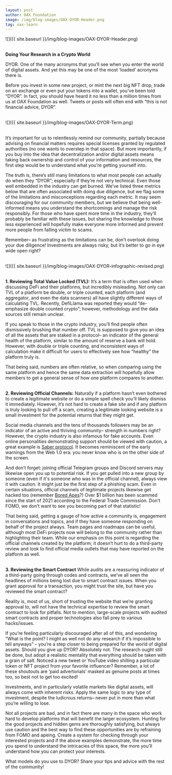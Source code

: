 ```yaml
---
layout: post
author: OAX Foundation
image: /img/blog-images/OAX-DYOR-Header.png
tag: oax-learn
---
```


![]({{ site.baseurl }}/img/blog-images/OAX-DYOR-Header.png)

<br><b>Doing Your Research in a Crypto World</b>

DYOR. One of the many acronyms that you’ll see when you enter the world of digital assets. And yet this may be one of the most ‘loaded’ acronyms there is.

Before you invest in some new project, or mint the next big NFT drop, trade on an exchange or even put your tokens into a wallet, you’ve been told “DYOR”. In fact, you should have heard it no less than a million times from us at OAX Foundation as well. Tweets or posts will often end with “this is not financial advice, DYOR”.<br><br> 

![]({{ site.baseurl }}/img/blog-images/OAX-DYOR-Term.png)

<br>It’s important for us to relentlessly remind our community, partially because advising on financial matters requires special licenses granted by regulated authorities (no one wants to overstep in that space). But more importantly, if you buy into the idea that decentralization and/or digital assets means taking back ownership and control of your information and resources, the first step would be to understand what you’re getting yourself into.

The truth is, there’s still many limitations to what most people can actually do when they “DYOR”; especially if they’re not very technical. Even those well embedded in the industry can get burned. We’ve listed three metrics below that are often associated with doing due diligence, but we flag some of the limitations and misconceptions regarding each metric. It may seem discouraging for our community members, but we believe that being well-informed means you understand the shortcomings and manage the risk responsibly. For those who have spent more time in the industry, they’ll probably be familiar with these issues, but sharing the knowledge to those less experienced will hopefully make everyone more informed and prevent more people from falling victim to scams.

Remember– as frustrating as the limitations can be, don’t overlook doing your due diligence! Investments are always risky, but it’s better to go in eye wide open right?<br><br>

![]({{ site.baseurl }}/img/blog-images/OAX-DYOR-infographic-revised.png)

<br><b>1. Reviewing Total Value Locked (TVL):</b>
It’s a term that is often used when discussing DeFi and their platforms, but incredibly misleading. Not only can TVL of a platform be double, or triple counted, each platform (and aggregator, and even the data scanners) all have slightly different ways of calculating TVL. Recently, DefiLlama was reported they would “de-emphasize double counted crypto”; however, methodology and the data sources still remain unclear.

If you speak to those in the crypto industry, you’ll find people often dismissively brushing that number off. TVL is supposed to give you an idea of all the assets that are staked in a protocol– an indicator of the general health of the platform, similar to the amount of reserve a bank will hold. However, with double or triple counting, and inconsistent ways of calculation make it difficult for users to effectively see how “healthy” the platform truly is.

That being said, numbers are often relative, so when comparing using the same platform and hence the same data extraction will hopefully allow members to get a general sense of how one platform compares to another. 

<br><b>2. Reviewing Official Channels:</b>
Naturally if a platform hasn’t even bothered to create a legitimate website or do a simple spell check you’ll likely dismiss it immediately. However, it’s not hard to create a fake site and if any platform is truly looking to pull off a scam, creating a legitimate looking website is a small investment for the potential returns that they might get. 

Social media channels and the tens of thousands followers may be an indicator of an active and thriving community– strength in numbers right? However, the crypto industry is also infamous for fake accounts. Even online personalities demonstrating support should be viewed with caution, a great example is <a href="https://www.coindesk.com/layer2/2022/08/04/master-of-anons-how-a-crypto-developer-faked-a-defi-ecosystem/">Saber protocol</a>. It becomes reminiscent of the early warnings from the Web 1.0 era: you never know who is on the other side of the screen. 

And don’t forget: joining official Telegram groups and Discord servers may likewise open you up to potential risk. If you get pulled into a new group by someone (even if it's someone who was in the official channel), always view it with caution. It might just be the first step of a phishing scam. Even in certain situations, official channels of legitimate projects likewise get hacked too (remember <a href="https://www.oax.org/2022/04/29/A-Week-In-Summary-Massive-Ups-and-Downs-for-the-Bored-Apes.html">Bored Apes</a>?) Over $1 billion has been scammed since the start of 2021 according to the Federal Trade Commission. Don’t FOMO, we don’t want to see you becoming part of that statistic!

That being said, getting a gauge of how active a community is, engagement in conversations and topics, and if they have someone responding on behalf of the project always. Team pages and roadmaps can be useful, although most DeFi projects now will belong to the community rather than highlighting their team. While our emphasis on this point is regarding the official channels created by the platform; it doesn’t hurt to do a third-party review and look to find official media outlets that may have reported on the platform as well.

<br><b>3. Reviewing the Smart Contract</b>
While audits are a reassuring indicator of a third-party going through codes and contracts, we’ve all seen the headlines of millions being lost due to smart contract issues. When you grant approval for a transaction, you might trust the site, but have you reviewed the smart contract? 

Reality is, most of us, short of trusting the website that we’re granting approval to, will not have the technical expertise to review the smart contract to look for pitfalls. Not to mention, large-scale projects with audited smart contracts and proper technologies also fall prey to various hacks/issues. 

If you’re feeling particularly discouraged after all of this, and wondering “What is the point? I might as well not do any research if it’s impossible to tell anyways” – you’re a step closer to being prepared for the world of digital assets. Should you give up DYOR? Absolutely not. The research ought still be done, but adopt a realistic mentality that everything should be taken with a grain of salt. Noticed a new tweet or YouTube video shilling a particular token or NFT project from your favorite influencer? Remember, a lot of these shoutouts are ‘paid advertorials’ masked as genuine posts at times too, so best not to get too excited! 

Investments, and in particularly volatile markets like digital assets, will always come with inherent risks.  Apply the same logic to any type of investment, despite the ludicrous returns– never put in more than what you’re willing to lose. 

Not all projects are bad, and in fact there are many in the space who work hard to develop platforms that will benefit the larger ecosystem. Hunting for the good projects and hidden gems are thoroughly satisfying, but always use caution and the best way to find these opportunities are by refraining from FOMO and apeing. Create a system for checking through your interested projects and if the above examples demonstrate, the more time you spend to understand the intricacies of this space, the more you’ll understand how you can protect your interests. 

What models do you use to DYOR? Share your tips and advice with the rest of the community!

